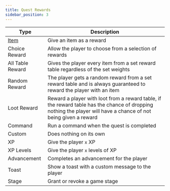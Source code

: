 ```yaml
---
title: Quest Rewards
sidebar_position: 3
---
```


| Type | Description |
|-|-|
| [Item](./Item.md) | Give an item as a reward |
| Choice Reward | Allow the player to choose from a selection of rewards |
| All Table Reward | Gives the player every item from a set reward table regardless of the set weights |
| Random Reward | The player gets a random reward from a set reward table and is always guaranteed to reward the player with an item |
| Loot Reward | Reward a player with loot from a reward table, if the reward table has the chance of dropping nothing the player will have a chance of not being given a reward |
| Command | Run a command when the quest is completed |
| Custom | Does nothing on its own |
| XP | Give the player `x` XP |
| XP Levels | Give the player `x` levels of XP |
| Advancement | Completes an advancement for the player |
| Toast | Show a toast with a custom message to the player |
| Stage | Grant or revoke a game stage |
